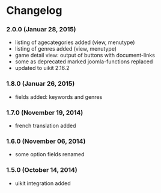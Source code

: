 # Changelog

### 2.0.0 (Januar 28, 2015)

  - listing of agecategories added (view, menutype)
  - listing of genres added (view, menutype)
  - game detail view: output of buttons with document-links
  - some as deprecated marked joomla-functions replaced
  - updated to uikit 2.16.2

### 1.8.0 (Januar 26, 2015)

  - fields added: keywords and genres

### 1.7.0 (November 19, 2014)

  - french translation added

### 1.6.0 (November 06, 2014)

  - some option fields renamed 

### 1.5.0 (October 14, 2014)

  - uikit integration added